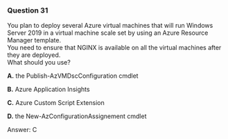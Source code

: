 ### Question 31

You plan to deploy several Azure virtual machines that will run Windows Server 2019 in a virtual machine scale set by using an Azure Resource Manager template.  
You need to ensure that NGINX is available on all the virtual machines after they are deployed.  
What should you use?

**A.** the Publish-AzVMDscConfiguration cmdlet

**B.** Azure Application Insights

**C.** Azure Custom Script Extension

**D.** the New-AzConfigurationAssignement cmdlet

Answer: C

